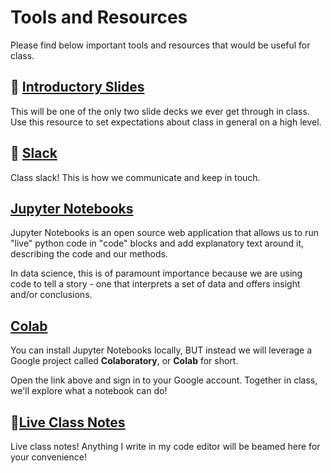 <!---
{"next":"Intro/environment.md","title":"Tools and Resources"}
-->

# Tools and Resources

Please find below important tools and resources that would be useful for class.

## 🎉 [Introductory Slides](https://mottaquikarim.github.io/rehearsal/public/stage.html?source=o66ry#/)

This will be one of the only two slide decks we ever get through in class. Use this resource to set expectations about class in general on a high level.

## 🎊 [Slack](https://pydev-ga-521.slack.com/)

Class slack! This is how we communicate and keep in touch.

## [Jupyter Notebooks](https://jupyter.org/)

Jupyter Notebooks is an open source web application that allows us to run "live" python code in "code" blocks and add explanatory text around it, describing the code and our methods.

In data science, this is of paramount importance because we are using code to tell a story - one that interprets a set of data and offers insight and/or conclusions.

## [Colab](https://colab.research.google.com/notebooks/welcome.ipynb)

You can install Jupyter Notebooks locally, BUT instead we will leverage a Google project called **Colaboratory**, or **Colab** for short.

Open the link above and sign in to your Google account. Together in class, we'll explore what a notebook can do!


## 🎈[Live Class Notes](https://mottaquikarim.github.io/autosync/#/course/pydev/0)

Live class notes! Anything I write in my code editor will be beamed here for your convenience!
